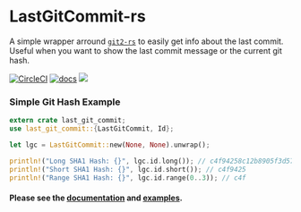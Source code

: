 # LastGitCommit-rs
A simple wrapper arround [`git2-rs`](https://github.com/rust-lang/git2-rs) to easily get info about the last commit. Useful when you want to show the last commit message or the current git hash.

[![CircleCI](https://circleci.com/gh/olback/lgc-rs.svg?style=svg)](https://circleci.com/gh/olback/lgc-rs) [![docs](https://docs.rs/last-git-commit/badge.svg)](https://docs.rs/last-git-commit) [![](https://meritbadge.herokuapp.com/last-git-commit)](https://crates.io/crates/last-git-commit)

### Simple Git Hash Example
```rust
extern crate last_git_commit;
use last_git_commit::{LastGitCommit, Id};

let lgc = LastGitCommit::new(None, None).unwrap();

println!("Long SHA1 Hash: {}", lgc.id.long()); // c4f94258c12b8905f3d57f879ae1171ce367cd29
println!("Short SHA1 Hash: {}", lgc.id.short()); // c4f9425
println!("Range SHA1 Hash: {}", lgc.id.range(0..3)); // c4f
```

#### Please see the [documentation](https://docs.rs/last-git-commit) and [examples](https://github.com/olback/lgc-rs/tree/master/examples).
